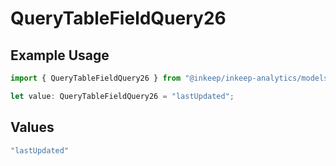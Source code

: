 # QueryTableFieldQuery26

## Example Usage

```typescript
import { QueryTableFieldQuery26 } from "@inkeep/inkeep-analytics/models/operations";

let value: QueryTableFieldQuery26 = "lastUpdated";
```

## Values

```typescript
"lastUpdated"
```